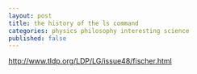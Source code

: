 ```yaml
---
layout: post
title: the history of the ls command
categories: physics philosophy interesting science
published: false
---
```




http://www.tldp.org/LDP/LG/issue48/fischer.html
